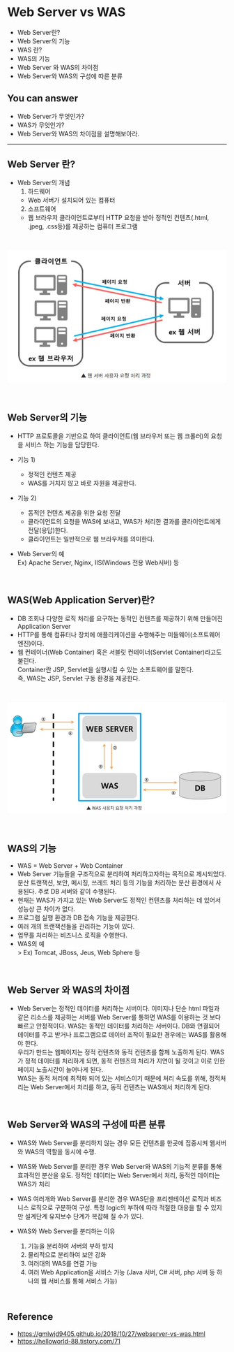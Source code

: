 # Web Server vs WAS
- Web Server란?
- Web Server의 기능
- WAS 란?
- WAS의 기능
- Web Server 와 WAS의 차이점
- Web Server와 WAS의 구성에 따른 분류


## You can answer
- Web Server가 무엇인가?
- WAS가 무엇인가?
- Web Server와 WAS의 차이점을 설명해보아라.
-----------------------
## Web Server 란?
- Web Server의 개념
  1) 하드웨어
  - Web 서버가 설치되어 있는 컴퓨터
  2) 소프트웨어
  - 웹 브라우저 클라이언트로부터 HTTP 요청을 받아 정적인 컨텐츠(.html, .jpeg, .css등)를 제공하는 컴퓨터 프로그램

</br>

![웹 서버 사용자 요청 처리 과정](./img/webserver.jpg)

</br>

## Web Server의 기능
- HTTP 프로토콜을 기반으로 하여 클라이언트(웹 브라우저 또는 웹 크롤러)의 요청을 서비스 하는 기능을 담당한다. 

- 기능 1)
  - 정적인 컨텐츠 제공
  - WAS를 거치지 않고 바로 자원을 제공한다. 

- 기능 2)
  - 동적인 컨텐츠 제공을 위한 요청 전달
  - 클라이언트의 요청을 WAS에 보내고, WAS가 처리한 결과를 클라이언트에게 전달(응답)한다.
  - 클라이언트는 일반적으로 웹 브라우저를 의미한다. 

- Web Server의 예</br>
Ex) Apache Server, Nginx, IIS(Windows 전용 Web서버) 등

</br>

## WAS(Web Application Server)란?
- DB 조회나 다양한 로직 처리를 요구하는 동적인 컨텐츠를 제공하기 위해 만들어진 Application Server
- HTTP를 통해 컴퓨터나 장치에 애플리케이션을 수행해주는 미들웨어(소프트웨어 엔진)이다.
- 웹 컨테이너(Web Container) 혹은 서블릿 컨테이너(Servlet Container)라고도 불린다.</br>
Container란 JSP, Servlet을 실행시킬 수 있는 소프트웨어를 말한다.</br>
즉, WAS는 JSP, Servlet 구동 환경을 제공한다. 

</br>

![WAS 사용자 요청 처리 과정](./img/was.jpg)

</br>

## WAS의 기능
- WAS = Web Server + Web Container
- Web Server 기능들을 구조적으로 분리하여 처리하고자하는 목적으로 제시되었다.</br>
분산 트랜잭션, 보안, 메시징, 쓰레드 처리 등의 기능을 처리하는 분산 환경에서 사용된다. 주로 DB 서버와 같이 수행된다.
- 현재는 WAS가 가지고 있는 Web Server도 정적인 컨텐츠를 처리하는 데 있어서 성능상 큰 차이가 없다. 
- 프로그램 실행 환경과 DB 접속 기능을 제공한다.
- 여러 개의 트랜잭션들을 관리하는 기능이 있다.
- 업무를 처리하는 비즈니스 로직을 수행한다.
- WAS의 예</br>>
Ex) Tomcat, JBoss, Jeus, Web Sphere 등

</br>

## Web Server 와 WAS의 차이점
- Web Server는 정적인 데이터를 처리하는 서버이다. 이미지나 단순 html 파일과 같은 리소스를 제공하는 서버를 Web Server를 통하면 WAS를 이용하는 것 보다 빠르고 안정적이다.
WAS는 동적인 데이터를 처리하는 서버이다. DB와 연결되어 데이터를 주고 받거나 프로그램으로 데이터 조작이 필요한 경우에는 WAS를 활용해야 한다.</br>
우리가 만드는 웹페이지는 정적 컨텐츠와 동적 컨텐츠를 함께 노출하게 된다. WAS가 정적 데이터를 처리하게 되면, 동적 컨텐츠의 처리가 지연이 될 것이고 이로 인한 페이지 노출시간이 늘어나게 된다.</br>
WAS는 동적 처리에 최적화 되어 있는 서비스이기 때문에 처리 속도를 위해, 정적처리는 Web Server에서 처리를 하고, 동적 컨텐츠는 WAS에서 처리하게 된다.

</br>

## Web Server와 WAS의 구성에 따른 분류
- WAS와 Web Server를 분리하지 않는 경우
모든 컨텐츠를 한곳에 집중시켜 웹서버와 WAS의 역할을 동시에 수행.

- WAS와 Web Server를 분리한 경우
Web Server와 WAS의 기능적 분류를 통해 효과적인 분산을 유도. 정적인 데이터는 Web Server에서 처리, 동적인 데이터는 WAS가 처리

- WAS 여러개와 Web Server를 분리한 경우
WAS단을 프리젠테이션 로직과 비즈니스 로직으로 구분하여 구성. 특정 logic의 부하에 따라 적절한 대응을 할 수 있지만 설계단계 유지보수 단계가 복잡해 질 수가 있다. 

- WAS와 Web Server를 분리하는 이유
  1) 기능을 분리하여 서버의 부하 방지
  2) 물리적으로 분리하여 보안 강화
  3) 여러대의 WAS를 연결 가능
  4) 여러 Web Application을 서비스 가능 (Java 서버, C# 서버, php 서버 등 하나의 웹 서비스를 통해 서비스 가능) 

</br>

## Reference
- https://gmlwjd9405.github.io/2018/10/27/webserver-vs-was.html
- https://helloworld-88.tistory.com/71
